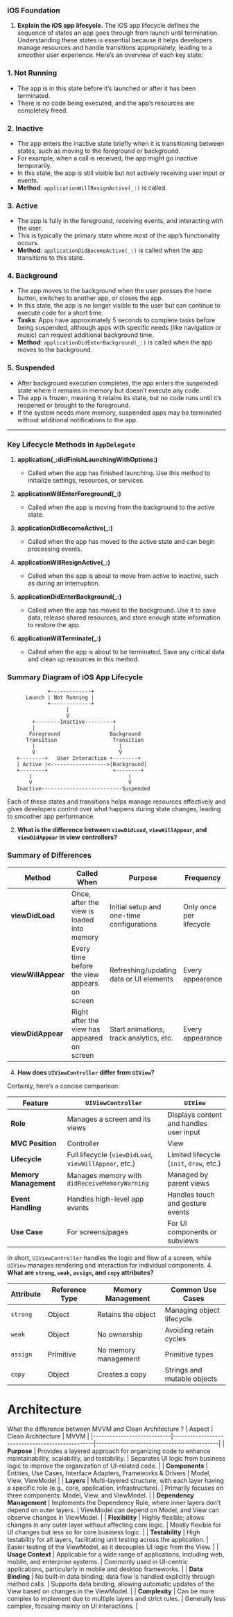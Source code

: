 ### iOS Foundation
1. **Explain the iOS app lifecycle.**
The iOS app lifecycle defines the sequence of states an app goes through from launch until termination. Understanding these states is essential because it helps developers manage resources and handle transitions appropriately, leading to a smoother user experience. Here’s an overview of each key state:

### 1. **Not Running**
   - The app is in this state before it’s launched or after it has been terminated. 
   - There is no code being executed, and the app’s resources are completely freed.

### 2. **Inactive**
   - The app enters the inactive state briefly when it is transitioning between states, such as moving to the foreground or background.
   - For example, when a call is received, the app might go inactive temporarily.
   - In this state, the app is still visible but not actively receiving user input or events.
   - **Method**: `applicationWillResignActive(_:)` is called.

### 3. **Active**
   - The app is fully in the foreground, receiving events, and interacting with the user.
   - This is typically the primary state where most of the app’s functionality occurs.
   - **Method**: `applicationDidBecomeActive(_:)` is called when the app transitions to this state.

### 4. **Background**
   - The app moves to the background when the user presses the home button, switches to another app, or closes the app.
   - In this state, the app is no longer visible to the user but can continue to execute code for a short time.
   - **Tasks**: Apps have approximately 5 seconds to complete tasks before being suspended, although apps with specific needs (like navigation or music) can request additional background time.
   - **Method**: `applicationDidEnterBackground(_:)` is called when the app moves to the background.

### 5. **Suspended**
   - After background execution completes, the app enters the suspended state where it remains in memory but doesn’t execute any code.
   - The app is frozen, meaning it retains its state, but no code runs until it’s reopened or brought to the foreground.
   - If the system needs more memory, suspended apps may be terminated without additional notifications to the app.

---

### Key Lifecycle Methods in `AppDelegate`

1. **application(_:didFinishLaunchingWithOptions:)**
   - Called when the app has finished launching. Use this method to initialize settings, resources, or services.
   
2. **applicationWillEnterForeground(_:)**
   - Called when the app is moving from the background to the active state.
   
3. **applicationDidBecomeActive(_:)**
   - Called when the app has moved to the active state and can begin processing events.
   
4. **applicationWillResignActive(_:)**
   - Called when the app is about to move from active to inactive, such as during an interruption.
   
5. **applicationDidEnterBackground(_:)**
   - Called when the app has moved to the background. Use it to save data, release shared resources, and store enough state information to restore the app.
   
6. **applicationWillTerminate(_:)**
   - Called when the app is about to be terminated. Save any critical data and clean up resources in this method.

### Summary Diagram of iOS App Lifecycle

```plaintext
             +-------------+
      Launch | Not Running |
             +-------------+
                   |
                   V
        +--------Inactive---------+
        |                         |
       Foreground                Background
      Transition                  Transition
        |                           |
        V                           V
   +--------+   User Interaction +--------+
   | Active |<------------------>|Background|
   +--------+                     +--------+
       |                               |
       V                               V
   Inactive--------------------------Suspended
```

Each of these states and transitions helps manage resources effectively and gives developers control over what happens during state changes, leading to smoother app performance.

2. **What is the difference between `viewDidLoad`, `viewWillAppear`, and `viewDidAppear` in view controllers?**
### Summary of Differences
| Method           | Called When                                    | Purpose                                      | Frequency               |
|------------------|------------------------------------------------|----------------------------------------------|-------------------------|
| **viewDidLoad**  | Once, after the view is loaded into memory     | Initial setup and one-time configurations    | Only once per lifecycle |
| **viewWillAppear** | Every time before the view appears on screen  | Refreshing/updating data or UI elements      | Every appearance        |
| **viewDidAppear**  | Right after the view has appeared on screen   | Start animations, track analytics, etc.      | Every appearance        |

4. **How does `UIViewController` differ from `UIView`?**

Certainly, here’s a concise comparison:

| Feature                    | `UIViewController`                                     | `UIView`                                |
|----------------------------|--------------------------------------------------------|-----------------------------------------|
| **Role**                   | Manages a screen and its views                         | Displays content and handles user input |
| **MVC Position**           | Controller                                             | View                                    |
| **Lifecycle**              | Full lifecycle (`viewDidLoad`, `viewWillAppear`, etc.) | Limited lifecycle (`init`, `draw`, etc.)|
| **Memory Management**      | Manages memory with `didReceiveMemoryWarning`          | Managed by parent views                 |
| **Event Handling**         | Handles high-level app events                          | Handles touch and gesture events        |
| **Use Case**               | For screens/pages                                      | For UI components or subviews           |

In short, `UIViewController` handles the logic and flow of a screen, while `UIView` manages rendering and interaction for individual components.
4. **What are `strong`, `weak`, `assign`, and `copy` attributes?**

| Attribute | Reference Type | Memory Management | Common Use Cases          |
|-----------|----------------|-------------------|----------------------------|
| `strong`  | Object         | Retains the object | Managing object lifecycle   |
| `weak`    | Object         | No ownership       | Avoiding retain cycles      |
| `assign`  | Primitive      | No memory management | Primitive types             |
| `copy`    | Object         | Creates a copy     | Strings and mutable objects |


# Architecture 
What the difference between MVVM and Clean Architecture ? 
| Aspect                     | Clean Architecture                               | MVVM                                       |
|----------------------------|-------------------------------------------------|--------------------------------------------|
| **Purpose**                | Provides a layered approach for organizing code to enhance maintainability, scalability, and testability. | Separates UI logic from business logic to improve the organization of UI-related code. |
| **Components**             | Entities, Use Cases, Interface Adapters, Frameworks & Drivers | Model, View, ViewModel                     |
| **Layers**                 | Multi-layered structure, with each layer having a specific role (e.g., core, application, infrastructure). | Primarily focuses on three components: Model, View, and ViewModel. |
| **Dependency Management**  | Implements the Dependency Rule, where inner layers don’t depend on outer layers. | ViewModel can depend on Model, and View can observe changes in ViewModel. |
| **Flexibility**            | Highly flexible; allows changes in any outer layer without affecting core logic. | Mostly flexible for UI changes but less so for core business logic. |
| **Testability**            | High testability for all layers, facilitating unit testing across the application. | Easier testing of the ViewModel, as it decouples UI logic from the View. |
| **Usage Context**          | Applicable for a wide range of applications, including web, mobile, and enterprise systems. | Commonly used in UI-centric applications, particularly in mobile and desktop frameworks. |
| **Data Binding**           | No built-in data binding; data flow is handled explicitly through method calls. | Supports data binding, allowing automatic updates of the View based on changes in the ViewModel. |
| **Complexity**             | Can be more complex to implement due to multiple layers and strict rules. | Generally less complex, focusing mainly on UI interactions. |
